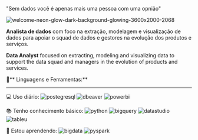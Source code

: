 "Sem dados você é apenas mais uma pessoa com uma opnião"

![welcome-neon-glow-dark-background-glowing-3600x2000-2068](https://user-images.githubusercontent.com/89978495/167308717-99a8af4b-0cd7-433c-b7c2-8cfb0d3ff464.jpg)

**Analista de dados** com foco na extração, modelagem e visualização de dados para apoiar o squad de dados e gestores na evolução dos produtos e serviços.

**Data Analyst** focused on extracting, modeling and visualizing data to support the data squad and managers in the evolution of products and services.


🚀** Linguagens e Ferramentas:**
_________________________________________________________________________________________________________________________________________________________________________

💻 Uso diário:
![postegresql](https://user-images.githubusercontent.com/89978495/167310315-ac9e5dcf-d892-4e1d-83c6-f534154c1b53.png) ![dbeaver](https://user-images.githubusercontent.com/89978495/167310247-9a324bad-dc39-4829-a95b-8289c30cbf8b.png) ![powerbi](https://user-images.githubusercontent.com/89978495/167310325-b0219c1b-0ce6-4e34-b8b1-fb6e5e5e02a3.png)

📚 Tenho conhecimento básico: ![python](https://user-images.githubusercontent.com/89978495/167310342-f18de6b4-4317-4891-a913-cd82d4853ab6.png) ![bigquery](https://user-images.githubusercontent.com/89978495/167310707-c0c99391-69d0-44ad-8f19-11bf86ba338c.png) ![datastudio](https://user-images.githubusercontent.com/89978495/167310455-0dbd74f2-bc05-44ed-b4a5-d00c2e2897f0.png) ![tableu](https://user-images.githubusercontent.com/89978495/167310648-25e9cd5d-db5a-4a9a-b627-af0c060f4f2b.png)
 
 🌱 Estou aprendendo: ![bigdata](https://user-images.githubusercontent.com/89978495/167311117-727453bf-f8e4-4265-9d32-63b5ea027576.png) ![pyspark](https://user-images.githubusercontent.com/89978495/167310960-2105825d-bb32-4297-8f5b-78ee415be61f.png) 
